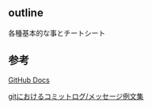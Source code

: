 ## outline
各種基本的な事とチートシート

## 参考
[GitHub Docs](https://docs.github.com/ja)

[gitにおけるコミットログ/メッセージ例文集](https://anond.hatelabo.jp/20160725092419)
